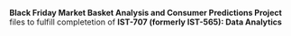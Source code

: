 **Black Friday Market Basket Analysis and Consumer Predictions Project** files to fulfill completetion of **IST-707 (formerly IST-565): Data Analytics**
